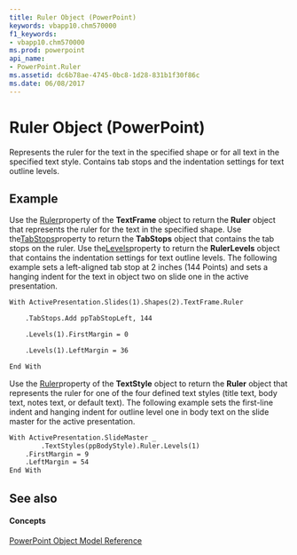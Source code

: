 ```yaml
---
title: Ruler Object (PowerPoint)
keywords: vbapp10.chm570000
f1_keywords:
- vbapp10.chm570000
ms.prod: powerpoint
api_name:
- PowerPoint.Ruler
ms.assetid: dc6b78ae-4745-0bc8-1d28-831b1f30f86c
ms.date: 06/08/2017
---
```



# Ruler Object (PowerPoint)

Represents the ruler for the text in the specified shape or for all text in the specified text style. Contains tab stops and the indentation settings for text outline levels.


## Example

Use the [Ruler](textframe-ruler-property-powerpoint.md)property of the **TextFrame** object to return the **Ruler** object that represents the ruler for the text in the specified shape. Use the[TabStops](ruler-tabstops-property-powerpoint.md)property to return the **TabStops** object that contains the tab stops on the ruler. Use the[Levels](ruler-levels-property-powerpoint.md)property to return the **RulerLevels** object that contains the indentation settings for text outline levels. The following example sets a left-aligned tab stop at 2 inches (144 Points) and sets a hanging indent for the text in object two on slide one in the active presentation.


```vb
With ActivePresentation.Slides(1).Shapes(2).TextFrame.Ruler

    .TabStops.Add ppTabStopLeft, 144

    .Levels(1).FirstMargin = 0

    .Levels(1).LeftMargin = 36

End With
```

Use the [Ruler](textstyle-ruler-property-powerpoint.md)property of the **TextStyle** object to return the **Ruler** object that represents the ruler for one of the four defined text styles (title text, body text, notes text, or default text). The following example sets the first-line indent and hanging indent for outline level one in body text on the slide master for the active presentation.




```vb
With ActivePresentation.SlideMaster _
        .TextStyles(ppBodyStyle).Ruler.Levels(1)
    .FirstMargin = 9
    .LeftMargin = 54
End With
```


## See also


#### Concepts


[PowerPoint Object Model Reference](object-model-powerpoint-vba-reference.md)

